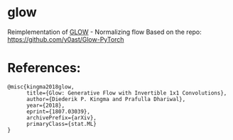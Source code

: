 # glow 

Reimplementation of [GLOW](https://arxiv.org/abs/1807.03039) - Normalizing flow
Based on the repo: https://github.com/y0ast/Glow-PyTorch

# References:
```
@misc{kingma2018glow,
      title={Glow: Generative Flow with Invertible 1x1 Convolutions}, 
      author={Diederik P. Kingma and Prafulla Dhariwal},
      year={2018},
      eprint={1807.03039},
      archivePrefix={arXiv},
      primaryClass={stat.ML}
}
```
